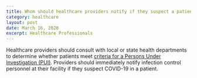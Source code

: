 ```yaml
---
title: Whom should healthcare providers notify if they suspect a patient has COVID-19?
category: healthcare
layout: post
date: March 16, 2020
excerpt: Healthcare Professionals
---
```


Healthcare providers should consult with local or state health departments to determine whether patients meet <a href="https://www.cdc.gov/coronavirus/2019-nCoV/clinical-criteria.html"> criteria for a Persons Under Investigation (PUI)</a>. Providers should immediately notify infection control personnel at their facility if they suspect COVID-19 in a patient.
